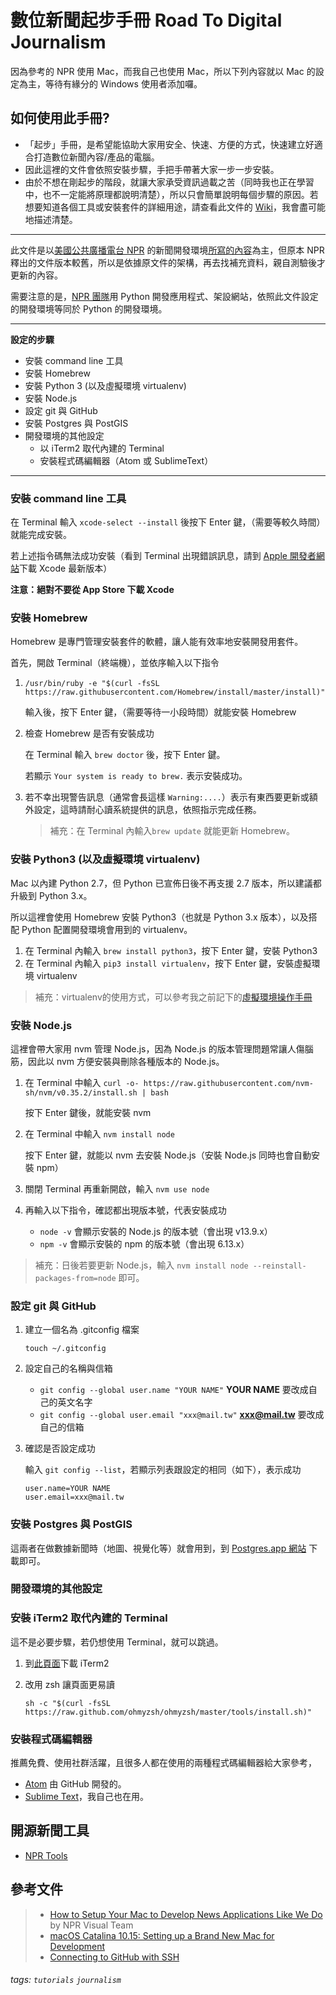# 數位新聞起步手冊 Road To Digital Journalism

因為參考的 NPR 使用 Mac，而我自己也使用 Mac，所以下列內容就以 Mac 的設定為主，等待有緣分的 Windows 使用者添加囉。


## 如何使用此手冊?

- 「起步」手冊，是希望能協助大家用安全、快速、方便的方式，快速建立好適合打造數位新聞內容/產品的電腦。
- 因此這裡的文件會依照安裝步驟，手把手帶著大家一步一步安裝。
- 由於不想在剛起步的階段，就讓大家承受資訊過載之苦（同時我也正在學習中，也不一定能將原理都說明清楚），所以只會簡單說明每個步驟的原因。若想要知道各個工具或安裝套件的詳細用途，請查看此文件的 [Wiki](https://github.com/laiyenju/DigitalJournalism/wiki)，我會盡可能地描述清楚。

---

此文件是以[美國公共廣播電台 NPR](https://www.npr.org/) 的新聞開發環境[所寫的內容](http://blog.apps.npr.org/2013/06/06/how-to-setup-a-developers-environment.html)為主，但原本 NPR 釋出的文件版本較舊，所以是依據原文件的架構，再去找補充資料，親自測驗後才更新的內容。

需要注意的是，[NPR 團隊](https://github.com/nprapps)用 Python 開發應用程式、架設網站，依照此文件設定的開發環境等同於 Python 的開發環境。

---

**設定的步驟**
- 安裝 command line 工具
- 安裝 Homebrew
- 安裝 Python 3 (以及虛擬環境 virtualenv)
- 安裝 Node.js
- 設定 git 與 GitHub
- 安裝 Postgres 與 PostGIS
- 開發環境的其他設定
  - 以 iTerm2 取代內建的 Terminal
  - 安裝程式碼編輯器（Atom 或 SublimeText）
  
---

### 安裝 command line 工具

在 Terminal 輸入 `xcode-select --install` 後按下 Enter 鍵，（需要等較久時間）就能完成安裝。

若上述指令碼無法成功安裝（看到 Terminal 出現錯誤訊息，請到 [Apple 開發者網站](http://developer.apple.com/downloads/index.action)下載 Xcode 最新版本）

**注意：絕對不要從 App Store 下載 Xcode**

### 安裝 Homebrew

Homebrew 是專門管理安裝套件的軟體，讓人能有效率地安裝開發用套件。

首先，開啟 Terminal（終端機），並依序輸入以下指令

1.  `/usr/bin/ruby -e "$(curl -fsSL https://raw.githubusercontent.com/Homebrew/install/master/install)"`
  
     輸入後，按下 Enter 鍵，（需要等待一小段時間）就能安裝 Homebrew

2. 檢查 Homebrew 是否有安裝成功

    在 Terminal 輸入 `brew doctor` 後，按下 Enter 鍵。
    
    若顯示 `Your system is ready to brew.` 表示安裝成功。

3. 若不幸出現警告訊息（通常會長這樣 `Warning:....`）表示有東西要更新或額外設定，這時請耐心讀系統提供的訊息，依照指示完成任務。
    
    > 補充：在 Terminal 內輸入`brew update` 就能更新 Homebrew。

### 安裝 Python3 (以及虛擬環境 virtualenv)

Mac 以內建 Python 2.7，但 Python 已宣佈日後不再支援 2.7 版本，所以建議都升級到 Python 3.x。

所以這裡會使用 Homebrew 安裝 Python3（也就是 Python 3.x 版本），以及搭配 Python 配置開發環境會用到的 virtualenv。

1. 在 Terminal 內輸入 `brew install python3`，按下 Enter 鍵，安裝 Python3
2. 在 Terminal 內輸入 `pip3 install virtualenv`，按下 Enter 鍵，安裝虛擬環境 virtualenv

> 補充：virtualenv的使用方式，可以參考我之前記下的[虛擬環境操作手冊](https://clockwork.substack.com/p/51e)

### 安裝 Node.js

這裡會帶大家用 nvm 管理 Node.js，因為 Node.js 的版本管理問題常讓人傷腦筋，因此以 nvm 方便安裝與刪除各種版本的 Node.js。

1. 在 Terminal 中輸入 `curl -o- https://raw.githubusercontent.com/nvm-sh/nvm/v0.35.2/install.sh | bash`
  
    按下 Enter 鍵後，就能安裝 nvm

2. 在 Terminal 中輸入 `nvm install node`

    按下 Enter 鍵，就能以 nvm 去安裝 Node.js（安裝 Node.js 同時也會自動安裝 npm）    

3. 關閉 Terminal 再重新開啟，輸入 `nvm use node`

4. 再輸入以下指令，確認都出現版本號，代表安裝成功

    - `node -v` 會顯示安裝的 Node.js 的版本號（會出現 v13.9.x）
    - `npm -v` 會顯示安裝的 npm 的版本號（會出現 6.13.x）

> 補充：日後若要更新 Node.js，輸入 `nvm install node --reinstall-packages-from=node` 即可。

### 設定 git 與 GitHub

1. 建立一個名為 .gitconfig 檔案

    `touch ~/.gitconfig`

2. 設定自己的名稱與信箱

    - `git config --global user.name "YOUR NAME"` **YOUR NAME** 要改成自己的英文名字
    - `git config --global user.email "xxx@mail.tw"`  **xxx@mail.tw** 要改成自己的信箱

3. 確認是否設定成功

    輸入 `git config --list`，若顯示列表跟設定的相同（如下），表示成功

    ```
    user.name=YOUR NAME
    user.email=xxx@mail.tw
    ```

### 安裝 Postgres 與 PostGIS

這兩者在做數據新聞時（地圖、視覺化等）就會用到，到 [Postgres.app 網站](https://postgresapp.com/) 下載即可。

### 開發環境的其他設定

### 安裝 iTerm2 取代內建的 Terminal

這不是必要步驟，若仍想使用 Terminal，就可以跳過。

1. 到[此頁面](https://www.iterm2.com/#/section/home)下載 iTerm2

2. 改用 zsh 讓頁面更易讀

    `sh -c "$(curl -fsSL https://raw.github.com/ohmyzsh/ohmyzsh/master/tools/install.sh)"`

### 安裝程式碼編輯器

推薦免費、使用社群活躍，且很多人都在使用的兩種程式碼編輯器給大家參考，

- [Atom](https://atom.io/) 由 GitHub 開發的。
- [Sublime Text](https://www.sublimetext.com/)，我自己也在用。

## 開源新聞工具
- [NPR Tools](http://blog.apps.npr.org/tools/)


## 參考文件
>
> - [How to Setup Your Mac to Develop News Applications Like We Do](http://blog.apps.npr.org/2013/06/06/how-to-setup-a-developers-environment.html) by NPR Visual Team 
> - [macOS Catalina 10.15: Setting up a Brand New Mac for Development](https://www.taniarascia.com/setting-up-a-brand-new-mac-for-development/?ref=vincentapp.io)
> - [Connecting to GitHub with SSH](https://help.github.com/en/github/authenticating-to-github/connecting-to-github-with-ssh)


###### tags: `tutorials` `journalism`
